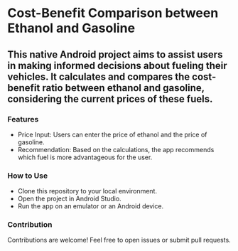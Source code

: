 # Cost-Benefit Comparison between Ethanol and Gasoline

## This native Android project aims to assist users in making informed decisions about fueling their vehicles. It calculates and compares the cost-benefit ratio between ethanol and gasoline, considering the current prices of these fuels.

### Features
* Price Input: Users can enter the price of ethanol and the price of gasoline.
* Recommendation: Based on the calculations, the app recommends which fuel is more advantageous for the user.

### How to Use
* Clone this repository to your local environment.
* Open the project in Android Studio.
* Run the app on an emulator or an Android device.

### Contribution
Contributions are welcome! Feel free to open issues or submit pull requests.

